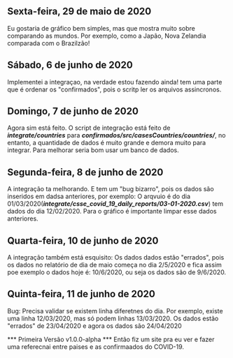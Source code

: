 ## Sexta-feira, 29 de maio de 2020

Eu gostaria de gráfico bem simples, mas que mostra muito sobre comparando as mundos. Por exemplo, como a Japão, Nova Zelandia comparada com o Brazilzão!

## Sábado, 6 de junho de 2020

Implementei a integraçao, na verdade estou fazendo ainda! tem uma parte que é ordenar os "confirmados", pois o scritp ler os arquivos assincronos.

## Domingo, 7 de junho de 2020

Agora sim está feito. O script de integração está feito de ***integrate/countries*** para ***confirmados/src/casesCountries/countries/***, no entanto, a quantidade de dados é muito grande e demora muito para integrar. Para melhorar seria bom usar um banco de dados.

## Segunda-feira, 8 de junho de 2020

A integração ta melhorando. E tem um "bug bizarro", pois os dados são inseridos em dadsa anteriores, por exemplo: O arqvuio é do dia 01/03/2020(***integrate/csse_covid_19_daily_reports/03-01-2020.csv***) tem dados do dia 12/02/2020. Para o gráfico é importante limpar esse dados anteriores.

## Quarta-feira, 10 de junho de 2020

A integração também está esquisito: Os dados dados estão "errados", pois os dados no relatório de dia de maio começa no dia 2/5/2020 e fica assim poe exemplo o dados hoje é: 10/6/2020, ou seja os dados são de 9/6/2020.

## Quinta-feira, 11 de junho de 2020

Bug: Precisa validar se existem linha diferetnes do dia. Por exemplo, existe uma linha 12/03/2020, mas só podem linhas 13/03/2020.
Os dados estão "errados" de 23/04/2020 e agora os dados são 24/04/2020 

*** Primeira Versão v1.0.0-alpha ***
Então fiz um site pra eu ver e fazer uma referecnai entre paises e as confirmaados do COVID-19.

